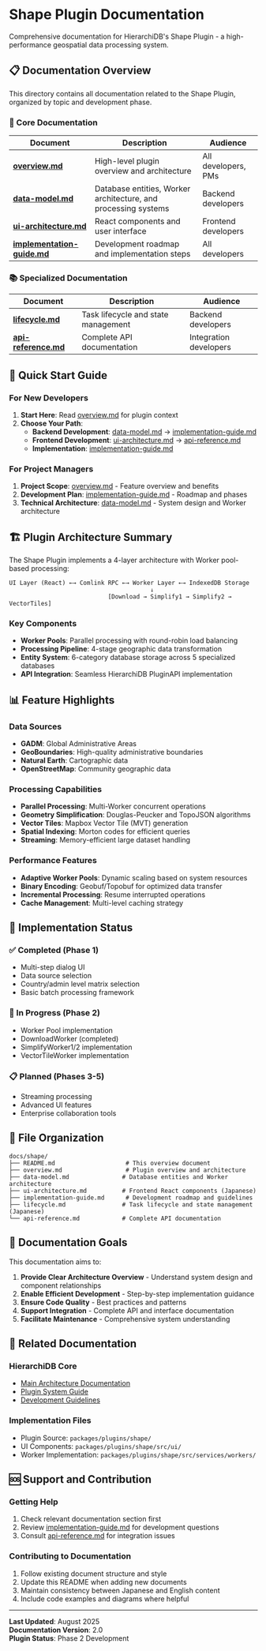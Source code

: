# Shape Plugin Documentation

Comprehensive documentation for HierarchiDB's Shape Plugin - a high-performance geospatial data processing system.

## 📋 Documentation Overview

This directory contains all documentation related to the Shape Plugin, organized by topic and development phase.

### 📖 Core Documentation

| Document | Description | Audience |
|----------|-------------|----------|
| **[overview.md](./overview.md)** | High-level plugin overview and architecture | All developers, PMs |
| **[data-model.md](./data-model.md)** | Database entities, Worker architecture, and processing systems | Backend developers |
| **[ui-architecture.md](./ui-architecture.md)** | React components and user interface | Frontend developers |
| **[implementation-guide.md](./implementation-guide.md)** | Development roadmap and implementation steps | All developers |

### 📚 Specialized Documentation

| Document | Description | Audience |
|----------|-------------|----------|
| **[lifecycle.md](./lifecycle.md)** | Task lifecycle and state management | Backend developers |
| **[api-reference.md](./api-reference.md)** | Complete API documentation | Integration developers |

## 🚀 Quick Start Guide

### For New Developers

1. **Start Here**: Read [overview.md](./overview.md) for plugin context
2. **Choose Your Path**:
   - **Backend Development**: [data-model.md](./data-model.md) → [implementation-guide.md](./implementation-guide.md)
   - **Frontend Development**: [ui-architecture.md](./ui-architecture.md) → [api-reference.md](./api-reference.md)
   - **Implementation**: [implementation-guide.md](./implementation-guide.md)

### For Project Managers

1. **Project Scope**: [overview.md](./overview.md) - Feature overview and benefits
2. **Development Plan**: [implementation-guide.md](./implementation-guide.md) - Roadmap and phases
3. **Technical Architecture**: [data-model.md](./data-model.md) - System design and Worker architecture

## 🏗️ Plugin Architecture Summary

The Shape Plugin implements a 4-layer architecture with Worker pool-based processing:

```
UI Layer (React) ←→ Comlink RPC ←→ Worker Layer ←→ IndexedDB Storage
                                        ↓
                            [Download → Simplify1 → Simplify2 → VectorTiles]
```

### Key Components

- **Worker Pools**: Parallel processing with round-robin load balancing
- **Processing Pipeline**: 4-stage geographic data transformation
- **Entity System**: 6-category database storage across 5 specialized databases
- **API Integration**: Seamless HierarchiDB PluginAPI implementation

## 📊 Feature Highlights

### Data Sources
- **GADM**: Global Administrative Areas
- **GeoBoundaries**: High-quality administrative boundaries  
- **Natural Earth**: Cartographic data
- **OpenStreetMap**: Community geographic data

### Processing Capabilities
- **Parallel Processing**: Multi-Worker concurrent operations
- **Geometry Simplification**: Douglas-Peucker and TopoJSON algorithms
- **Vector Tiles**: Mapbox Vector Tile (MVT) generation
- **Spatial Indexing**: Morton codes for efficient queries
- **Streaming**: Memory-efficient large dataset handling

### Performance Features
- **Adaptive Worker Pools**: Dynamic scaling based on system resources
- **Binary Encoding**: Geobuf/Topobuf for optimized data transfer
- **Incremental Processing**: Resume interrupted operations
- **Cache Management**: Multi-level caching strategy

## 🔧 Implementation Status

### ✅ Completed (Phase 1)
- Multi-step dialog UI
- Data source selection
- Country/admin level matrix selection
- Basic batch processing framework

### 🔄 In Progress (Phase 2)
- Worker Pool implementation
- DownloadWorker (completed)
- SimplifyWorker1/2 implementation
- VectorTileWorker implementation

### 📋 Planned (Phases 3-5)
- Streaming processing
- Advanced UI features
- Enterprise collaboration tools

## 📁 File Organization

```
docs/shape/
├── README.md                    # This overview document
├── overview.md                  # Plugin overview and architecture
├── data-model.md               # Database entities and Worker architecture
├── ui-architecture.md          # Frontend React components (Japanese)
├── implementation-guide.md      # Development roadmap and guidelines
├── lifecycle.md                # Task lifecycle and state management (Japanese)
└── api-reference.md            # Complete API documentation
```

## 🎯 Documentation Goals

This documentation aims to:

1. **Provide Clear Architecture Overview** - Understand system design and component relationships
2. **Enable Efficient Development** - Step-by-step implementation guidance
3. **Ensure Code Quality** - Best practices and patterns
4. **Support Integration** - Complete API and interface documentation
5. **Facilitate Maintenance** - Comprehensive system understanding

## 🔗 Related Documentation

### HierarchiDB Core
- [Main Architecture Documentation](../02-architecture-overview.md)
- [Plugin System Guide](../04-plugin-entity-system.md)
- [Development Guidelines](../05-dev-guidelines.md)

### Implementation Files
- Plugin Source: `packages/plugins/shape/`
- UI Components: `packages/plugins/shape/src/ui/`
- Worker Implementation: `packages/plugins/shape/src/services/workers/`

## 🆘 Support and Contribution

### Getting Help
1. Check relevant documentation section first
2. Review [implementation-guide.md](./implementation-guide.md) for development questions
3. Consult [api-reference.md](./api-reference.md) for integration issues

### Contributing to Documentation
1. Follow existing document structure and style
2. Update this README when adding new documents
3. Maintain consistency between Japanese and English content
4. Include code examples and diagrams where helpful

---

**Last Updated**: August 2025  
**Documentation Version**: 2.0  
**Plugin Status**: Phase 2 Development